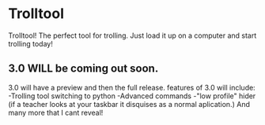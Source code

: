 # Trolltool
Trolltool! The perfect tool for trolling. Just load it up on a computer and start trolling today!

## 3.0 WILL be coming out soon.
3.0 will have a preview and then the full release.
features of 3.0 will include:
-Trolling tool switching to python
-Advanced commands
-"low profile" hider (if a teacher looks at your taskbar it disquises as a normal aplication.)
And many more that I cant reveal!
